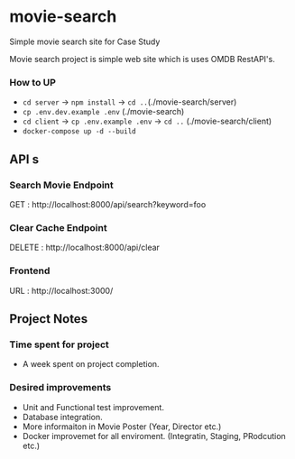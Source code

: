 # movie-search
Simple movie search site for Case Study

Movie search project is simple web site which is uses OMDB RestAPI's.  

### How to UP 
- `cd server` -> `npm install` -> `cd ..`(./movie-search/server)
- `cp .env.dev.example .env` (./movie-search)
- `cd client` -> `cp .env.example .env` -> `cd ..` (./movie-search/client)
- `docker-compose up -d --build`

## API s
### Search Movie Endpoint 
GET : http://localhost:8000/api/search?keyword=foo

### Clear Cache Endpoint
DELETE : http://localhost:8000/api/clear  

### Frontend
URL : http://localhost:3000/


## Project Notes

### Time spent for project
- A week spent on project completion.

### Desired improvements
- Unit and Functional test improvement.
- Database integration.
- More informaiton in Movie Poster (Year, Director etc.)
- Docker improvemet for all enviroment. (Integratin, Staging, PRodcution etc.)


